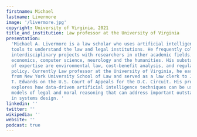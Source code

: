 ```yaml
---
firstname: Michael
lastname: Livermore
image: '/livermore.jpg'
copyright: University of Virginia, 2021
title_and_institution: Law professor at the University of Virginia
presentation:
  'Michael A. Livermore is a law scholar who uses artificial intelligence
  tools to understand the law and legal institutions. He frequently collaborates on
  interdisciplinary projects with researchers in other academic fields, including
  economics, computer science, neurology and the humanities. His substantive areas
  of expertise are environmental law, cost-benefit analysis, and regulatory law and
  policy. Currently Law professor at the University of Virginia, he earned his J.D.
  from New York University School of Law and served as a law clerk to Judge Harry
  T. Edwards on the U.S. Court of Appeals for the D.C. Circuit. His project for ICA4
  explores how data-driven artificial intelligence techniques can be used to construct
  models of legal and moral reasoning that can address important outstanding questions
  in systems design. '
linkedin: ''
twitter: ''
wikipedia: ''
website: ''
podcast: true
---
```

